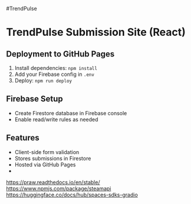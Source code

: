 #TrendPulse
# TrendPulse Submission Site (React)

## Deployment to GitHub Pages
1. Install dependencies: `npm install`
2. Add your Firebase config in `.env`
3. Deploy: `npm run deploy`

## Firebase Setup
- Create Firestore database in Firebase console
- Enable read/write rules as needed

## Features
- Client-side form validation
- Stores submissions in Firestore
- Hosted via GitHub Pages
- 


https://praw.readthedocs.io/en/stable/
https://www.npmjs.com/package/steamapi
https://huggingface.co/docs/hub/spaces-sdks-gradio
